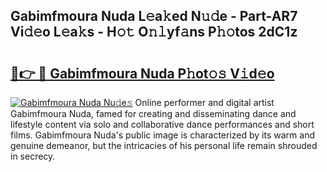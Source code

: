 ## Gabimfmoura Nuda L𝚎a𝚔ed N𝚞𝚍e - Part-AR7 Vi𝚍𝚎o L𝚎a𝚔s - H𝚘𝚝 O𝚗𝚕yf𝚊ns P𝚑𝚘tos 2dC1z

# <h2><a href="http://kfdn9h.oniu.top/?m=Gabimfmoura+Nuda">🔗👉 🔴 Gabimfmoura Nuda P𝚑ot𝚘𝚜 V𝚒d𝚎o</a></h2>

[![Gabimfmoura Nuda Nu𝚍e𝚜](https://i.imgur.com/0qMVB7G.gif)](http://kfdn9h.oniu.top/?m=Gabimfmoura+Nuda)
Online performer and digital artist Gabimfmoura Nuda, famed for creating and disseminating dance and lifestyle content via solo and collaborative dance performances and short films. Gabimfmoura Nuda's public image is characterized by its warm and genuine demeanor, but the intricacies of his personal life remain shrouded in secrecy.  
